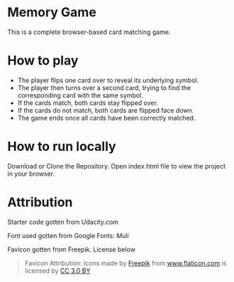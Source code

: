 # Memory Game

This is a complete browser-based card matching game.

# How to play

* The player flips one card over to reveal its underlying symbol.
* The player then turns over a second card, trying to find the corresponding card with the same symbol.
* If the cards match, both cards stay flipped over.
* If the cards do not match, both cards are flipped face down.
* The game ends once all cards have been correctly matched.

# How to run locally
Download or Clone the Repository.
Open index.html file to view the project in your browser.

# Attribution
Starter code gotten from Udacity.com

Font used gotten from Google Fonts: _Muli_

Favicon gotten from Freepik. License below

>Favicon Attribution: Icons made by <a href="http://www.freepik.com" title="Freepik">Freepik</a> from <a href="https://www.flaticon.com/" title="Flaticon">www.flaticon.com</a> is licensed by <a href="http://creativecommons.org/licenses/by/3.0/" title="Creative Commons BY 3.0" target="_blank">CC 3.0 BY</a>